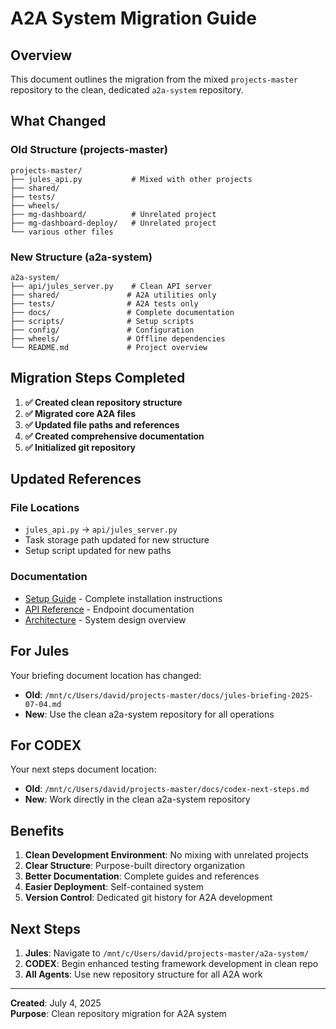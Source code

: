 # A2A System Migration Guide

## Overview

This document outlines the migration from the mixed `projects-master` repository to the clean, dedicated `a2a-system` repository.

## What Changed

### Old Structure (projects-master)
```
projects-master/
├── jules_api.py           # Mixed with other projects
├── shared/
├── tests/
├── wheels/
├── mg-dashboard/          # Unrelated project
├── mg-dashboard-deploy/   # Unrelated project
└── various other files
```

### New Structure (a2a-system)
```
a2a-system/
├── api/jules_server.py    # Clean API server
├── shared/               # A2A utilities only
├── tests/                # A2A tests only
├── docs/                 # Complete documentation
├── scripts/              # Setup scripts
├── config/               # Configuration
├── wheels/               # Offline dependencies
└── README.md             # Project overview
```

## Migration Steps Completed

1. **✅ Created clean repository structure**
2. **✅ Migrated core A2A files**
3. **✅ Updated file paths and references**
4. **✅ Created comprehensive documentation**
5. **✅ Initialized git repository**

## Updated References

### File Locations
- `jules_api.py` → `api/jules_server.py`
- Task storage path updated for new structure
- Setup script updated for new paths

### Documentation
- [Setup Guide](setup-guide.md) - Complete installation instructions
- [API Reference](api-reference.md) - Endpoint documentation
- [Architecture](architecture.md) - System design overview

## For Jules

Your briefing document location has changed:
- **Old**: `/mnt/c/Users/david/projects-master/docs/jules-briefing-2025-07-04.md`
- **New**: Use the clean a2a-system repository for all operations

## For CODEX

Your next steps document location:
- **Old**: `/mnt/c/Users/david/projects-master/docs/codex-next-steps.md`
- **New**: Work directly in the clean a2a-system repository

## Benefits

1. **Clean Development Environment**: No mixing with unrelated projects
2. **Clear Structure**: Purpose-built directory organization
3. **Better Documentation**: Complete guides and references
4. **Easier Deployment**: Self-contained system
5. **Version Control**: Dedicated git history for A2A development

## Next Steps

1. **Jules**: Navigate to `/mnt/c/Users/david/projects-master/a2a-system/`
2. **CODEX**: Begin enhanced testing framework development in clean repo
3. **All Agents**: Use new repository structure for all A2A work

---
**Created**: July 4, 2025  
**Purpose**: Clean repository migration for A2A system